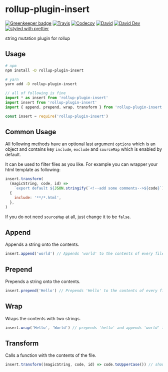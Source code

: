 # rollup-plugin-insert

[![Greenkeeper badge](https://badges.greenkeeper.io/JounQin/rollup-plugin-insert.svg)](https://greenkeeper.io/)
[![Travis](https://img.shields.io/travis/JounQin/rollup-plugin-insert.svg)](https://travis-ci.org/JounQin/rollup-plugin-insert)
[![Codecov](https://img.shields.io/codecov/c/github/JounQin/rollup-plugin-insert.svg)](https://codecov.io/gh/JounQin/rollup-plugin-insert)
[![David](https://img.shields.io/david/JounQin/rollup-plugin-insert.svg)](https://david-dm.org/JounQin/rollup-plugin-insert)
[![David Dev](https://img.shields.io/david/dev/JounQin/rollup-plugin-insert.svg)](https://david-dm.org/JounQin/rollup-plugin-insert?type=dev)
[![styled with prettier](https://img.shields.io/badge/styled_with-prettier-ff69b4.svg)](https://github.com/prettier/prettier)

string mutation plugin for rollup

## Usage

```bash
# npm
npm install -D rollup-plugin-insert

# yarn
yarn add -D rollup-plugin-insert
```

```js
// all of following is fine
import * as insert from 'rollup-plugin-insert'
import insert from 'rollup-plugin-insert'
import { append, prepend, wrap, transform } from 'rollup-plugin-insert'

const insert = require('rollup-plugin-insert')
```

## Common Usage

All following methods have an optional last argument `options` which is an object and contains key `include`, `exclude` and `sourceMap` which is enabled by default.

It can be used to filter files as you like. For example you can wrapper your html template as following:

```js
insert.transform(
  (magicString, code, id) =>
    `export default ${JSON.stringify(`<!--add some comments-->${code}`)}`,
  {
    include: '**/*.html',
  },
)
```

If you do not need `sourceMap` at all, just change it to be `false`.

## Append

Appends a string onto the contents.

```js
insert.append('world') // Appends 'world' to the contents of every file
```

## Prepend

Prepends a string onto the contents.

```js
insert.prepend('Hello') // Prepends 'Hello' to the contents of every file
```

## Wrap

Wraps the contents with two strings.

```js
insert.wrap('Hello', 'World') // prepends 'hello' and appends 'world' to the contents
```

## Transform

Calls a function with the contents of the file.

```js
insert.transform((magicString, code, id) => code.toUpperCase()) // should return a string or MagicString
```
